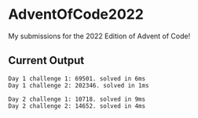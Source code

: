 # AdventOfCode2022
My submissions for the 2022 Edition of Advent of Code!

## Current Output
```
Day 1 challenge 1: 69501. solved in 6ms
Day 1 challenge 2: 202346. solved in 1ms

Day 2 challenge 1: 10718. solved in 9ms
Day 2 challenge 2: 14652. solved in 4ms
```
